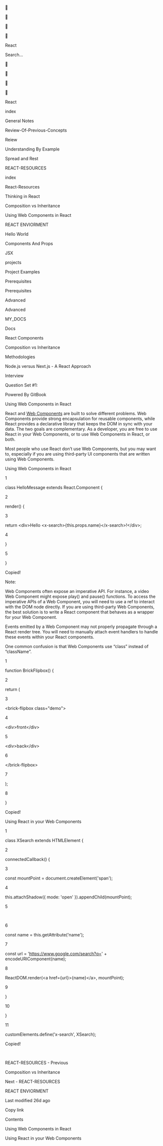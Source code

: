 <a href="../index.html" class="css-4rbku5 css-1dbjc4n r-1awozwy r-1loqt21 r-18u37iz r-1otgn73 r-1i6wzkk r-lrvibr"></a>

<span class="emj-objects _1f4cc" role="img" title="pushpin" aria-label="pushpin" style="transform:translate(-50%, -50%) scale(1.25)">📌</span>

<span class="emj-objects _1f4cc" role="img" title="pushpin" aria-label="pushpin" style="transform:translate(-50%, -50%) scale(0.44)">📌</span>

<span class="emj-objects _1f4cc" role="img" title="pushpin" aria-label="pushpin" style="transform:translate(-50%, -50%) scale(0.75)">📌</span>

<span class="emj-objects _1f4cc" role="img" title="pushpin" aria-label="pushpin" style="transform:translate(-50%, -50%) scale(0.26)">📌</span>

<span class="css-901oao css-16my406 css-vcwn7f" aria-label="React" data-rnw-int-class="243__257-3004_">React</span>

Search…

<a href="../index.html" class="css-4rbku5 css-1dbjc4n r-1awozwy r-1loqt21 r-18u37iz r-1otgn73 r-1i6wzkk r-lrvibr"></a>

<span class="emj-objects _1f4cc" role="img" title="pushpin" aria-label="pushpin" style="transform:translate(-50%, -50%) scale(1.25)">📌</span>

<span class="emj-objects _1f4cc" role="img" title="pushpin" aria-label="pushpin" style="transform:translate(-50%, -50%) scale(0.44)">📌</span>

<span class="emj-objects _1f4cc" role="img" title="pushpin" aria-label="pushpin" style="transform:translate(-50%, -50%) scale(0.75)">📌</span>

<span class="emj-objects _1f4cc" role="img" title="pushpin" aria-label="pushpin" style="transform:translate(-50%, -50%) scale(0.26)">📌</span>

<span class="css-901oao css-16my406 css-vcwn7f" aria-label="React" data-rnw-int-class="243__257-3004_">React</span>

<a href="../index.html" class="css-4rbku5 css-1dbjc4n r-1awozwy r-42olwf r-rs99b7 r-1loqt21 r-18u37iz r-15ysp7h r-ymttw5 r-1otgn73 r-1i6wzkk r-lrvibr"></a>

index

<a href="../general-notes.html" class="css-4rbku5 css-1dbjc4n r-1awozwy r-42olwf r-rs99b7 r-1loqt21 r-18u37iz r-15ysp7h r-ymttw5 r-1otgn73 r-1i6wzkk r-lrvibr"></a>

General Notes

<a href="../review-of-previous-concepts.html" class="css-4rbku5 css-1dbjc4n r-1awozwy r-42olwf r-rs99b7 r-1loqt21 r-18u37iz r-15ysp7h r-ymttw5 r-1otgn73 r-1i6wzkk r-lrvibr"></a>

Review-Of-Previous-Concepts

<a href="../reiew.html" class="css-4rbku5 css-1dbjc4n r-1awozwy r-42olwf r-rs99b7 r-1loqt21 r-18u37iz r-15ysp7h r-ymttw5 r-1otgn73 r-1i6wzkk r-lrvibr"></a>

Reiew

<a href="../understanding-by-example.html" class="css-4rbku5 css-1dbjc4n r-1awozwy r-42olwf r-rs99b7 r-1loqt21 r-18u37iz r-15ysp7h r-ymttw5 r-1otgn73 r-1i6wzkk r-lrvibr"></a>

Understanding By Example

<a href="../spread-and-rest.html" class="css-4rbku5 css-1dbjc4n r-1awozwy r-42olwf r-rs99b7 r-1loqt21 r-18u37iz r-15ysp7h r-ymttw5 r-1otgn73 r-1i6wzkk r-lrvibr"></a>

Spread and Rest

REACT-RESOURCES

<a href="appendix.html" class="css-4rbku5 css-1dbjc4n r-1awozwy r-42olwf r-rs99b7 r-1loqt21 r-18u37iz r-15ysp7h r-ymttw5 r-1otgn73 r-1i6wzkk r-lrvibr"></a>

index

<a href="react-resources.html" class="css-4rbku5 css-1dbjc4n r-1awozwy r-42olwf r-rs99b7 r-1loqt21 r-18u37iz r-15ysp7h r-ymttw5 r-1otgn73 r-1i6wzkk r-lrvibr"></a>

React-Resources

<a href="untitled-1.html" class="css-4rbku5 css-1dbjc4n r-1awozwy r-42olwf r-rs99b7 r-1loqt21 r-18u37iz r-15ysp7h r-ymttw5 r-1otgn73 r-1i6wzkk r-lrvibr"></a>

Thinking in React

<a href="composition-vs-inheritance.html" class="css-4rbku5 css-1dbjc4n r-1awozwy r-42olwf r-rs99b7 r-1loqt21 r-18u37iz r-15ysp7h r-ymttw5 r-1otgn73 r-1i6wzkk r-lrvibr"></a>

Composition vs Inheritance

<a href="using-web-components-in-react.html" class="css-4rbku5 css-1dbjc4n r-1awozwy r-14lw9ot r-156hn8l r-rs99b7 r-1loqt21 r-18u37iz r-15ysp7h r-ymttw5 r-1otgn73 r-1i6wzkk r-lrvibr"></a>

Using Web Components in React

<a href="react-enviorment.html" class="css-4rbku5 css-1dbjc4n r-1awozwy r-42olwf r-rs99b7 r-1loqt21 r-18u37iz r-15ysp7h r-ymttw5 r-1otgn73 r-1i6wzkk r-lrvibr"></a>

REACT ENVIORMENT

<a href="hello-world.html" class="css-4rbku5 css-1dbjc4n r-1awozwy r-42olwf r-rs99b7 r-1loqt21 r-18u37iz r-15ysp7h r-ymttw5 r-1otgn73 r-1i6wzkk r-lrvibr"></a>

Hello World

<a href="components-and-props.html" class="css-4rbku5 css-1dbjc4n r-1awozwy r-42olwf r-rs99b7 r-1loqt21 r-18u37iz r-15ysp7h r-ymttw5 r-1otgn73 r-1i6wzkk r-lrvibr"></a>

Components And Props

<a href="jsx.html" class="css-4rbku5 css-1dbjc4n r-1awozwy r-42olwf r-rs99b7 r-1loqt21 r-18u37iz r-15ysp7h r-ymttw5 r-1otgn73 r-1i6wzkk r-lrvibr"></a>

JSX

projects

<a href="../projects/project-examples.html" class="css-4rbku5 css-1dbjc4n r-1awozwy r-42olwf r-rs99b7 r-1loqt21 r-18u37iz r-15ysp7h r-ymttw5 r-1otgn73 r-1i6wzkk r-lrvibr"></a>

Project Examples

Prerequisites

<a href="../prerequisites/prerequisites.html" class="css-4rbku5 css-1dbjc4n r-1awozwy r-42olwf r-rs99b7 r-1loqt21 r-18u37iz r-15ysp7h r-ymttw5 r-1otgn73 r-1i6wzkk r-lrvibr"></a>

Prerequisites

Advanced

<a href="../advanced/advanced.html" class="css-4rbku5 css-1dbjc4n r-1awozwy r-42olwf r-rs99b7 r-1loqt21 r-18u37iz r-15ysp7h r-ymttw5 r-1otgn73 r-1i6wzkk r-lrvibr"></a>

Advanced

MY\_DOCS

<a href="../my_docs/docs.html" class="css-4rbku5 css-1dbjc4n r-1awozwy r-42olwf r-rs99b7 r-1loqt21 r-18u37iz r-15ysp7h r-ymttw5 r-1otgn73 r-1i6wzkk r-lrvibr"></a>

Docs

<a href="../my_docs/react-components.html" class="css-4rbku5 css-1dbjc4n r-1awozwy r-42olwf r-rs99b7 r-1loqt21 r-18u37iz r-15ysp7h r-ymttw5 r-1otgn73 r-1i6wzkk r-lrvibr"></a>

React Components

<a href="../my_docs/composition-vs-inheritance.html" class="css-4rbku5 css-1dbjc4n r-1awozwy r-42olwf r-rs99b7 r-1loqt21 r-18u37iz r-15ysp7h r-ymttw5 r-1otgn73 r-1i6wzkk r-lrvibr"></a>

Composition vs Inheritance

Methodologies

<a href="../methodologies/node.js-versus-next.js-a-react-approach.html" class="css-4rbku5 css-1dbjc4n r-1awozwy r-42olwf r-rs99b7 r-1loqt21 r-18u37iz r-15ysp7h r-ymttw5 r-1otgn73 r-1i6wzkk r-lrvibr"></a>

Node.js versus Next.js - A React Approach

Interview

<a href="../interview/question-set-1.html" class="css-4rbku5 css-1dbjc4n r-1awozwy r-42olwf r-rs99b7 r-1loqt21 r-18u37iz r-15ysp7h r-ymttw5 r-1otgn73 r-1i6wzkk r-lrvibr"></a>

Question Set \#1:

Powered By <span class="css-901oao css-16my406 r-b88u0q">GitBook</span>

Using Web Components in React

<span data-key="fd1a978b7a474aecbf890aa504639424"><span data-offset-key="fd1a978b7a474aecbf890aa504639424:0">React and </span></span><a href="https://developer.mozilla.org/en-US/docs/Web/Web_Components" class="css-4rbku5 css-1dbjc4n r-1loqt21 r-1471scf r-1otgn73 r-1i6wzkk r-lrvibr"><span class="css-901oao css-16my406" data-rnw-int-class="257-3004_259-3005-237__"><span data-key="b9d29f674fd94db7b037aafa09d8b4b2"><span data-offset-key="b9d29f674fd94db7b037aafa09d8b4b2:0">Web Components</span></span></span></a><span data-key="90c05e07eb5d4776a12b2c78e36b4b9b"><span data-offset-key="90c05e07eb5d4776a12b2c78e36b4b9b:0"> are built to solve different problems. Web Components provide strong encapsulation for reusable components, while React provides a declarative library that keeps the DOM in sync with your data. The two goals are complementary. As a developer, you are free to use React in your Web Components, or to use Web Components in React, or both.</span></span>

<span data-key="6357a3db726a483884d8ad39be9db872"><span data-offset-key="6357a3db726a483884d8ad39be9db872:0">Most people who use React don’t use Web Components, but you may want to, especially if you are using third-party UI components that are written using Web Components.</span></span>

<span data-key="146ddaaff32e4180a311f420abf96778"><span data-offset-key="146ddaaff32e4180a311f420abf96778:0">Using Web Components in React</span></span>

1

<span data-key="d50b0b2392944a5599713e27a3b0bd87"><span data-offset-key="d50b0b2392944a5599713e27a3b0bd87:0">class HelloMessage extends React.Component {</span></span>

2

<span data-key="626d7efe38a14b55a08c568911ae5445"><span data-offset-key="626d7efe38a14b55a08c568911ae5445:0"> render() {</span></span>

3

<span data-key="8a0bbe25b784497da5fbe69b071f0ab5"><span data-offset-key="8a0bbe25b784497da5fbe69b071f0ab5:0"> return &lt;div&gt;Hello &lt;x-search&gt;{this.props.name}&lt;/x-search&gt;!&lt;/div&gt;;</span></span>

4

<span data-key="6b487dcac1cd4c2584f4e50f0f247039"><span data-offset-key="6b487dcac1cd4c2584f4e50f0f247039:0"> }</span></span>

5

<span data-key="e6633fdf978a4839aa666b0dcf8de34b"><span data-offset-key="e6633fdf978a4839aa666b0dcf8de34b:0">}</span></span>

Copied!

<span data-key="e60a0149f89b4672858d071f359e0632"><span data-offset-key="e60a0149f89b4672858d071f359e0632:0">Note:</span></span>

<span data-key="ee323cf3ca9d4ad39180d24f4a512394"><span data-offset-key="ee323cf3ca9d4ad39180d24f4a512394:0">Web Components often expose an imperative API. For instance, a </span><span data-offset-key="ee323cf3ca9d4ad39180d24f4a512394:1"><span class="css-901oao css-16my406 r-1vckr1u r-z2wwpe r-uibjmv r-m2pi6t r-1hvjb8t">video</span></span><span data-offset-key="ee323cf3ca9d4ad39180d24f4a512394:2"> Web Component might expose </span><span data-offset-key="ee323cf3ca9d4ad39180d24f4a512394:3"><span class="css-901oao css-16my406 r-1vckr1u r-z2wwpe r-uibjmv r-m2pi6t r-1hvjb8t">play()</span></span><span data-offset-key="ee323cf3ca9d4ad39180d24f4a512394:4"> and </span><span data-offset-key="ee323cf3ca9d4ad39180d24f4a512394:5"><span class="css-901oao css-16my406 r-1vckr1u r-z2wwpe r-uibjmv r-m2pi6t r-1hvjb8t">pause()</span></span><span data-offset-key="ee323cf3ca9d4ad39180d24f4a512394:6"> functions. To access the imperative APIs of a Web Component, you will need to use a ref to interact with the DOM node directly. If you are using third-party Web Components, the best solution is to write a React component that behaves as a wrapper for your Web Component.</span></span>

<span data-key="a20fd591e03745da9b3efecfa7007954"><span data-offset-key="a20fd591e03745da9b3efecfa7007954:0">Events emitted by a Web Component may not properly propagate through a React render tree. You will need to manually attach event handlers to handle these events within your React components.</span></span>

<span data-key="2c04f15819bf4171bbe66c8fedf7eb08"><span data-offset-key="2c04f15819bf4171bbe66c8fedf7eb08:0">One common confusion is that Web Components use “class” instead of “className”.</span></span>

1

<span data-key="03da27ca40a74526aad0be13b70a2a5c"><span data-offset-key="03da27ca40a74526aad0be13b70a2a5c:0">function BrickFlipbox() {</span></span>

2

<span data-key="a0ef2e6953584deaac44afc4df864a0a"><span data-offset-key="a0ef2e6953584deaac44afc4df864a0a:0"> return (</span></span>

3

<span data-key="90c403a2eaaa415f9f0744974d4daf5f"><span data-offset-key="90c403a2eaaa415f9f0744974d4daf5f:0"> &lt;brick-flipbox class="demo"&gt;</span></span>

4

<span data-key="67d4ca2a6f0d493b86f7b0199e1c1686"><span data-offset-key="67d4ca2a6f0d493b86f7b0199e1c1686:0"> &lt;div&gt;front&lt;/div&gt;</span></span>

5

<span data-key="537b9adf4a844960983488ec0e2663ff"><span data-offset-key="537b9adf4a844960983488ec0e2663ff:0"> &lt;div&gt;back&lt;/div&gt;</span></span>

6

<span data-key="0421cb6697c342deb1466749bfe53347"><span data-offset-key="0421cb6697c342deb1466749bfe53347:0"> &lt;/brick-flipbox&gt;</span></span>

7

<span data-key="568800bb3edb4e5ba08c0c1017628600"><span data-offset-key="568800bb3edb4e5ba08c0c1017628600:0"> );</span></span>

8

<span data-key="130b9fef5cb64b45a69791b527a51068"><span data-offset-key="130b9fef5cb64b45a69791b527a51068:0">}</span></span>

Copied!

<span data-key="a53aa6e2a08e44a28a74aed5be4932dd"><span data-offset-key="a53aa6e2a08e44a28a74aed5be4932dd:0">Using React in your Web Components</span></span>

1

<span data-key="185b5524b9994a47a4d0c5a872288542"><span data-offset-key="185b5524b9994a47a4d0c5a872288542:0">class XSearch extends HTMLElement {</span></span>

2

<span data-key="96ad4f9de87c4ffda397a8443a313246"><span data-offset-key="96ad4f9de87c4ffda397a8443a313246:0"> connectedCallback() {</span></span>

3

<span data-key="647d1ee6aa5b41c4a8e2c3222f5d2387"><span data-offset-key="647d1ee6aa5b41c4a8e2c3222f5d2387:0"> const mountPoint = document.createElement('span');</span></span>

4

<span data-key="55a58ec10665477da71f1c4a1a186d11"><span data-offset-key="55a58ec10665477da71f1c4a1a186d11:0"> this.attachShadow({ mode: 'open' }).appendChild(mountPoint);</span></span>

5

<span data-key="750d150198b3471d966d87a5350d461c"><span data-offset-key="750d150198b3471d966d87a5350d461c:0"><span data-slate-zero-width="n">​</span></span></span>

6

<span data-key="d66ad11b1b9b488e990270c81e3c94b7"><span data-offset-key="d66ad11b1b9b488e990270c81e3c94b7:0"> const name = this.getAttribute('name');</span></span>

7

<span data-key="d3ad0a0fd99d42b2bf13dc8073ad6bd5"><span data-offset-key="d3ad0a0fd99d42b2bf13dc8073ad6bd5:0"> const url = 'https://www.google.com/search?q=' + encodeURIComponent(name);</span></span>

8

<span data-key="6f0df2a7f50b4438a3ce702e093a7d88"><span data-offset-key="6f0df2a7f50b4438a3ce702e093a7d88:0"> ReactDOM.render(&lt;a href={url}&gt;{name}&lt;/a&gt;, mountPoint);</span></span>

9

<span data-key="b4bc8d5a156e442cb00c354d5426cdae"><span data-offset-key="b4bc8d5a156e442cb00c354d5426cdae:0"> }</span></span>

10

<span data-key="ce4b08b839a14d43853dfaef61ec637b"><span data-offset-key="ce4b08b839a14d43853dfaef61ec637b:0">}</span></span>

11

<span data-key="76ea3880a179428db503124be4422bb2"><span data-offset-key="76ea3880a179428db503124be4422bb2:0">customElements.define('x-search', XSearch);</span></span>

Copied!

<span data-key="17caafede73a4d4d81fdc7fdb1794365"><span data-offset-key="17caafede73a4d4d81fdc7fdb1794365:0"><span data-slate-zero-width="n">​</span></span></span>

<a href="composition-vs-inheritance.html" class="css-4rbku5 css-1dbjc4n r-1awozwy r-14lw9ot r-190qawg r-z2wwpe r-rs99b7 r-4dj0k7 r-1loqt21 r-1quu1zo r-1ro0kt6 r-18u37iz r-16y2uox r-1wbh5a2 r-nsbfu8 r-1otgn73 r-1i6wzkk r-lrvibr"></a>

REACT-RESOURCES - Previous

Composition vs Inheritance

<a href="react-enviorment.html" class="css-4rbku5 css-1dbjc4n r-1awozwy r-14lw9ot r-190qawg r-z2wwpe r-rs99b7 r-4dj0k7 r-1loqt21 r-1quu1zo r-1ro0kt6 r-18u37iz r-16y2uox r-1wbh5a2 r-nsbfu8 r-1otgn73 r-1i6wzkk r-lrvibr"></a>

Next - REACT-RESOURCES

REACT ENVIORMENT

Last modified <span class="css-901oao css-16my406" aria-label="2021-09-15 20:27 UTC">26d ago</span>

Copy link

Contents

<a href="using-web-components-in-react.html#using-web-components-in-react" class="css-4rbku5 css-1dbjc4n r-855088 r-dwliz8 r-1loqt21 r-18u37iz r-lqms97 r-dnmrzs r-iphfwy r-1guathk r-1h8ys4a r-1otgn73 r-1i6wzkk r-lrvibr r-7xmw5f"></a>

Using Web Components in React

<a href="using-web-components-in-react.html#using-react-in-your-web-components" class="css-4rbku5 css-1dbjc4n r-855088 r-dwliz8 r-1loqt21 r-18u37iz r-lqms97 r-dnmrzs r-iphfwy r-1guathk r-1h8ys4a r-1otgn73 r-1i6wzkk r-lrvibr r-7xmw5f"></a>

Using React in your Web Components
